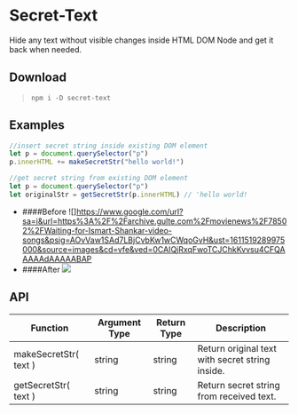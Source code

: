 # Secret-Text

Hide any text without visible changes inside HTML DOM Node and get it back when needed.

## Download

> `npm i -D secret-text`

## Examples

```javascript
//insert secret string inside existing DOM element
let p = document.querySelector("p")
p.innerHTML += makeSecretStr("hello world!")

//get secret string from existing DOM element
let p = document.querySelector("p")
let originalStr = getSecretStr(p.innerHTML) // 'hello world!
```

- ####Before
  ![]https://www.google.com/url?sa=i&url=https%3A%2F%2Farchive.gulte.com%2Fmovienews%2F78502%2FWaiting-for-Ismart-Shankar-video-songs&psig=AOvVaw1SAd7LBjCvbKw1wCWqoGvH&ust=1611519289975000&source=images&cd=vfe&ved=0CAIQjRxqFwoTCJChkKvvsu4CFQAAAAAdAAAAABAP
- ####After
  ![](https://drive.google.com/uc?export=view&id=1my4kyhM51xePe4_otAilH6Xz-SKF4I_Q)

## API

| Function              | Argument Type | Return Type | Description                                     |
| --------------------- | ------------- | ----------- | ----------------------------------------------- |
| makeSecretStr( text ) | string        | string      | Return original text with secret string inside. |
| getSecretStr( text )  | string        | string      | Return secret string from received text.        |
